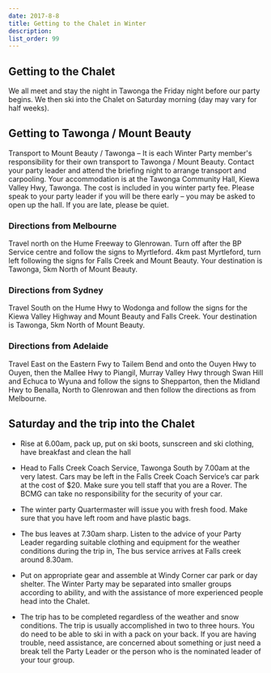 ```yaml
---
date: 2017-8-8
title: Getting to the Chalet in Winter
description:
list_order: 99
---
```


## Getting to the Chalet

We all meet and stay the night in Tawonga the Friday night before our party
begins. We then ski into the Chalet on Saturday morning (day may vary for half
weeks).

## Getting to Tawonga / Mount Beauty

Transport to Mount Beauty / Tawonga – It is each Winter Party member's
responsibility for their own transport to Tawonga / Mount Beauty. Contact your
party leader and attend the briefing night to arrange transport and carpooling.
Your accommodation is at the Tawonga Community Hall, Kiewa Valley Hwy, Tawonga.
The cost is included in you winter party fee. Please speak to your party leader
if you will be there early – you may be asked to open up the hall. If you are
late, please be quiet.

### Directions from Melbourne

Travel north on the Hume Freeway to Glenrowan. Turn off after the BP Service
centre and follow the signs to Myrtleford. 4km past Myrtleford, turn left
following the signs for Falls Creek and Mount Beauty. Your destination is
Tawonga, 5km North of Mount Beauty.

### Directions from Sydney

Travel South on the Hume Hwy to Wodonga and follow the signs for the Kiewa
Valley Highway and Mount Beauty and Falls Creek. Your destination is Tawonga,
5km North of Mount Beauty.

### Directions from Adelaide

Travel East on the Eastern Fwy to Tailem Bend and onto the Ouyen Hwy to Ouyen,
then the Mallee Hwy to Piangil, Murray Valley Hwy through Swan Hill and Echuca
to Wyuna and follow the signs to Shepparton, then the Midland Hwy to Benalla,
North to Glenrowan and then follow the directions as from Melbourne.

## Saturday and the trip into the Chalet

- Rise at 6.00am, pack up, put on ski boots, sunscreen and ski clothing, have
  breakfast and clean the hall

- Head to Falls Creek Coach Service, Tawonga South by 7.00am at the very latest.
  Cars may be left in the Falls Creek Coach Service’s car park at the cost of
  $20. Make sure you tell staff that you are a Rover. The BCMG can take no
  responsibility for the security of your car.

- The winter party Quartermaster will issue you with fresh food. Make sure that
  you have left room and have plastic bags.

- The bus leaves at 7.30am sharp. Listen to the advice of your Party Leader
  regarding suitable clothing and equipment for the weather conditions during
  the trip in, The bus service arrives at Falls creek around 8.30am.

- Put on appropriate gear and assemble at Windy Corner car park or day shelter.
  The Winter Party may be separated into smaller groups according to ability,
  and with the assistance of more experienced people head into the Chalet.

- The trip has to be completed regardless of the weather and snow conditions.
  The trip is usually accomplished in two to three hours. You do need to be able
  to ski in with a pack on your back. If you are having trouble, need
  assistance, are concerned about something or just need a break tell the Party
  Leader or the person who is the nominated leader of your tour group.
